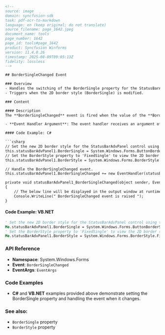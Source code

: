 ```html
<!--
source: image
domain: syncfusion-sdk
task: pdf-ocr-to-markdown
language: en (keep original; do not translate)
source_filename: page_1642.jpeg
document_name: tools
page_number: 1642
page_id: tools#page_1642
product: Syncfusion Winforms
version: 11.4.0.26
timestamp: 2025-08-09T09:05:13Z
fidelity: lossless
-->

## BorderSingleChanged Event

### Overview
- Handles the switching of the BorderSingle property for the StatusBarAdvPanel control.
- Triggers when the 2D border style (BorderSingle) is modified.

### Content

#### Description
The **BorderSingleChanged** event is fired when the value of the **BorderSingle** property is changed. The **BorderSingle** property determines the 2D border style of the control.

- **Event Handler Argument**: The event handler receives an argument of type `EventArgs`.

#### Code Example: C#

```csharp
// Set the new 2D border style for the StatusBarAdvPanel control using the ButtonBorderStyle property.
this.statusBarAdvPanel1.BorderSingle = System.Windows.Forms.ButtonBorderStyle.Dotted;
// Set the BorderStyle property to 'FixedSingle' to view the 2D border style.
this.statusBarAdvPanel1.BorderStyle = System.Windows.Forms.BorderStyle.FixedSingle;

// Handle the BorderSingleChanged event.
this.statusBarAdvPanel1.BorderSingleChanged += new EventHandler(statusBarAdvPanel1_BorderSingleChanged);

private void statusBarAdvPanel1_BorderSingleChanged(object sender, EventArgs e)
{
    // The below line will be displayed in the output window at runtime.
    Console.WriteLine(" BorderSingleChanged event is raised ");
}
```

#### Code Example: VB.NET

```vb
' Set the new 2D border style for the StatusBarAdvPanel control using the ButtonBorderStyle property.
Me.statusBarAdvPanel1.BorderSingle = System.Windows.Forms.ButtonBorderStyle.Dotted
' Set the BorderStyle property to 'FixedSingle' to view the 2D border style.
Me.statusBarAdvPanel1.BorderStyle = System.Windows.Forms.BorderStyle.FixedSingle
```

### API Reference
- **Namespace**: System.Windows.Forms
- **Event**: `BorderSingleChanged`
- **EventArgs**: `EventArgs`

### Code Examples
- **C#** and **VB.NET** examples provided above demonstrate setting the BorderSingle property and handling the event when it changes.

### See also:
- `BorderSingle` property
- `BorderStyle` property

<!-- tags: [BorderSingleChanged, StatusBarAdvPanel, 2D border style, event handler, Syncfusion Winforms, 11.4.0.26] keywords: [BorderSingle, BorderStyle, EventArgs, 2D border style, event handling, StatusBarAdvPanel] -->
```